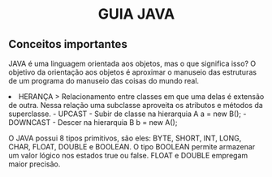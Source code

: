 <h1 align = "center"> GUIA JAVA </h1>
<h2> Conceitos importantes </h2>

<p> JAVA é uma linguagem orientada aos objetos, mas o que significa isso? O objetivo da orientação aos objetos é aproximar o manuseio das estruturas de um programa do
manuseio das coisas do mundo real. </p>
<li> HERANÇA > Relacionamento entre classes em que uma delas é extensão de outra. Nessa relação uma subclasse aproveita os atributos e métodos da superclasse.
	- UPCAST - Subir de classe na hierarquia A a = new B();
	- DOWNCAST - Descer na hierarquia B b = new A();
</li>
<p> O JAVA possui 8 tipos primitivos, são eles: BYTE, SHORT, INT, LONG, CHAR, FLOAT, DOUBLE e BOOLEAN. O tipo BOOLEAN permite armazenar um valor lógico nos estados true
  ou false. FLOAT e DOUBLE empregam maior precisão. </p>
